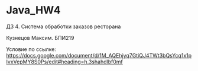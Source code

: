 # Java_HW4
ДЗ 4. Система обработки заказов ресторана

Кузнецов Максим. БПИ219

Условие по ссылке: <https://docs.google.com/document/d/1M_AQEhjyq7GtiQJ4TWt3bQsYcq1x1pIvxVepMY8S0Ps/edit#heading=h.3shahdlbf0mf>
